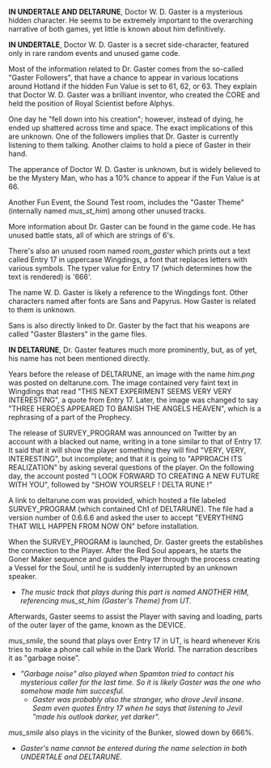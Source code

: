 **IN UNDERTALE AND DELTARUNE**, Doctor W. D. Gaster is a mysterious hidden character.
He seems to be extremely important to the overarching narrative of both games, yet little is known about him definitively.

**IN UNDERTALE**, Doctor W. D. Gaster is a secret side-character, featured only in rare random events and unused game code.

Most of the information related to Dr. Gaster comes from the so-called "<a onclick="loadFile('Gaster Followers.md')">Gaster Followers</a>", that have a chance to appear in various locations around Hotland if the hidden <a onclick="loadFile('Fun Events.md')">Fun Value</a> is set to 61, 62, or 63. They explain that Doctor W. D. Gaster was a brilliant inventor, who created the <a onclick="loadFile('CORE.md')">CORE</a> and held the position of Royal Scientist before <a onclick="loadFile('Alphys.md')">Alphys</a>. 

One day he "fell down into his creation"; however, instead of dying, he ended up shattered across time and space. The exact implications of this are unknown.
One of the followers implies that Dr. Gaster is currently listening to them talking. Another claims to hold a piece of Gaster in their hand.

The apperance of Doctor W. D. Gaster is unknown, but is widely believed to be the <a onclick="loadFile('Mystery Man.md')">Mystery Man</a>, who has a 10% chance to appear if the <a onclick="loadFile('Fun Events.md')">Fun Value</a> is at 66.

Another Fun Event, the <a onclick="loadFile('Sound Test.md')">Sound Test</a> room, includes the "Gaster Theme" (internally named *mus_st_him*) among other unused tracks.

More information about Dr. Gaster can be found in the game code. He has unused battle stats, all of which are strings of 6's.

There's also an unused room named *room_gaster* which prints out a text called <a onclick="loadFile('Entry 17.md')">Entry 17</a> in uppercase Wingdings, a font that replaces letters with various symbols. The typer value for Entry 17 (which determines how the text is rendered) is '666'.

The name W. D. Gaster is likely a reference to the Wingdings font. Other characters named after fonts are <a onclick="loadFile('Sans.md')">Sans</a> and <a onclick="loadFile('Papyrus.md')">Papyrus</a>. How Gaster is related to them is unknown.

Sans is also directly linked to Dr. Gaster by the fact that his weapons are called "Gaster Blasters" in the game files.

**IN DELTARUNE**, Dr. Gaster features much more prominently, but, as of yet, his name has not been mentioned directly.

Years before the release of DELTARUNE, an image with the name _him.png_ was posted on deltarune.com. The image contained very faint text in Wingdings that read "THIS NEXT EXPERIMENT SEEMS VERY VERY INTERESTING", a quote from <a onclick="loadFile('Entry 17.md')">Entry 17</a>. Later, the image was changed to say "THREE HEROES APPEARED TO BANISH THE <a onclick="loadFile('Angel.md')">ANGELS</a> <a onclick="loadFile('Heaven.md')">HEAVEN</a>", which is a rephrasing of a part of <a onclick="loadFile('Prophecy.md')">the Prophecy</a>.

The release of SURVEY_PROGRAM was announced on Twitter by an account with a blacked out name, writing in a tone similar to that of Entry 17. It said that it will show the player something they will find "VERY, VERY, INTERESTING", but incomplete; and that it is going to "APPROACH ITS REALIZATION" by asking several questions of the player. 
On the following day, the account posted "I LOOK FORWARD TO CREATING A NEW FUTURE WITH YOU", followed by "SHOW YOURSELF ! DELTA RUNE !"

A link to deltarune.com was provided, which hosted a file labeled SURVEY_PROGRAM (which contained Ch1 of DELTARUNE). The file had a version number of 0.6.6.6 and asked the user to accept "EVERYTHING THAT WILL HAPPEN FROM NOW ON" before installation.

When the SURVEY_PROGRAM is launched, Dr. Gaster greets the establishes the connection to the Player. After <a onclick="loadFile('Red Soul.md')">the Red Soul</a> appears, he starts <a onclick="loadFile('Goner Maker.md')">the Goner Maker</a> sequence and guides the Player through the process creating a <a onclick="loadFile('Vessel.md')">Vessel</a> for the Soul, until he is suddenly interrupted by <a onclick="loadFile('Third Entity.md')">an unknown speaker</a>.
- _The music track that plays during this part is named ANOTHER HIM, referencing *mus_st_him* (<a onclick="loadFile('Sound Test.md')">Gaster's Theme</a>) from UT._

Afterwards, Gaster seems to assist the Player with saving and loading, parts of the outer layer of the game, known as <a onclick="loadFile('DEVICE.md')">the DEVICE</a>.

<a onclick="loadFile('mus_smile.md')">*mus_smile*</a>, the sound that plays over <a onclick="loadFile('Entry 17.md')">Entry 17</a> in UT, is heard whenever <a onclick="loadFile('Kris.md')">Kris</a> tries to make a phone call while in <a onclick="loadFile('Dark Worlds.md')">the Dark World</a>. The narration describes it as "garbage noise". 
- _"Garbage noise" also played when <a onclick="loadFile('Spamton G. Spamton.md')">Spamton</a> tried to contact his mysterious caller for the last time. So it is likely Gaster was the one who somehow made him succesful._
    - _Gaster was probably also the stranger, who drove <a onclick="loadFile('Jevil.md')">Jevil</a> insane. <a onclick="loadFile('Seam.md')">Seam</a> even quotes Entry 17 when he says that listening to Jevil "made his outlook darker, yet darker"._

*mus_smile* also plays in the vicinity of <a onclick="loadFile('Bunker.md')">the Bunker</a>, slowed down by 666%.

- _Gaster's name cannot be entered during <a onclick="loadFile('Name Selector.md')">the name selection</a> in both UNDERTALE and DELTARUNE._